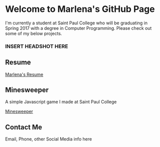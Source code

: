 # Welcome to Marlena's GitHub Page

I'm currently a student at Saint Paul College who will be graduating in Spring 2017 with a degree in Computer Programming. Please check out some of my below projects. 

### INSERT HEADSHOT HERE

## Resume

<a href="https://annamarlena.github.io/Resume.pdf">Marlena's Resume</a>

## Minesweeper
A simple Javascript game I made at Saint Paul College

<a href="https://annamarlena.github.io/Minesweeper/">Minesweeper</a>

## Contact Me

Email, Phone, other Social Media info here
